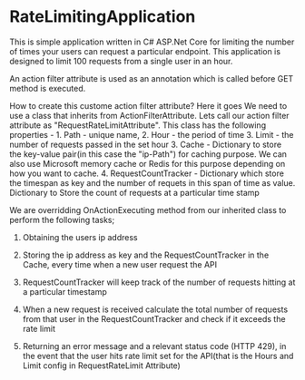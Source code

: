# RateLimitingApplication
This is simple application written in C# ASP.Net Core  for limiting the number of times your users can request a particular endpoint. This application is designed to limit 100 requests from a single user in an hour.

An action filter attribute is used as an annotation which is called before GET method is executed. 

How to create this custome action filter attribute? Here it goes
We need to use a  class that inherits from ActionFilterAttribute. Lets call our action filter attribute as "RequestRateLimitAttribute". This class has the following properties - 
	1. Path - unique name, 
	2. Hour - the period of time 
	3. Limit - the number of requests passed in the set hour
	3. Cache - Dictionary to store the key-value pair(in this case the "ip-Path") for caching purpose. We can also use Microsoft memory cache or Redis for this purpose depending on how you want to cache. 
	4. RequestCountTracker - Dictionary which store the timespan as key and the number of requets in this span of time as value.
	Dictionary to Store the count of requests at a particular time stamp
	
We are overridding OnActionExecuting method from our inherited class to perform the following tasks; 

1) Obtaining the users ip address

2) Storing the ip address as key and the RequestCountTracker in the Cache, every time when a new user request the API

3) RequestCountTracker will keep track of the number of requests hitting at a particular timestamp

4) When a new request is received calculate the total number of requests from that user in the RequestCountTracker and check if it exceeds the rate limit 

3) Returning an error message and a relevant status code (HTTP 429), in the event that the user hits rate limit set for the API(that is the Hours and Limit config in RequestRateLimit Attribute)
